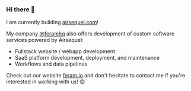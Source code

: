 ### Hi there 👋

I am currently building [airsequel.com]!

My company [@feramhq] also offers development 
of custom software services powered by Airsequel:

- Fullstack website / webapp development
- SaaS platform development, deployment, and maintenance
- Workflows and data pipelines

Check out our website [feram.io]
and don't hesitate to contact me if you're interested
in working with us! 😊

[airsequel.com]: https://www.airsequel.com
[@feramhq]: https://github.com/feramhq
[feram.io]: https://www.feram.io
